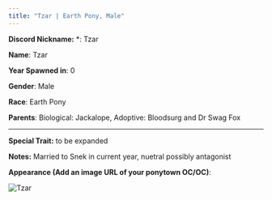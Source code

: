 ```yaml
---
title: "Tzar | Earth Pony, Male"
---
```

**Discord Nickname:** *: Tzar

**Name**: Tzar

**Year Spawned in**: 0

**Gender**: Male

**Race**: Earth Pony

**Parents**: Biological: Jackalope, Adoptive: Bloodsurg and Dr Swag Fox

---

**Special Trait:**
 to be expanded

**Notes:** 
Married to Snek in current year, nuetral possibly antagonist

**Appearance (Add an image URL of your ponytown OC/OC)**:


![Tzar](https://cdn.discordapp.com/attachments/1026689624535466067/1148645893516566558/Screenshot_44.png)

